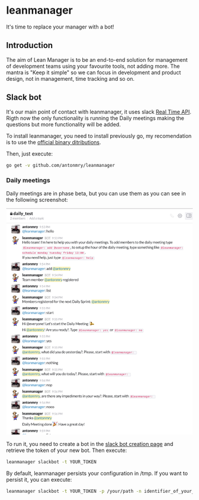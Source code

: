 # leanmanager
It's time to replace your manager with a bot!

## Introduction

The aim of Lean Manager is to be an end-to-end solution for management of development teams using your favourite tools, not adding more. The mantra is "Keep it simple" so we can focus in development and product design, not in management, time tracking and so on.

## Slack bot

It's our main point of contact with leanmanager, it uses slack [Real Time API](https://api.slack.com/rtm). Rigth now the only functionality is running the Daily meetings making the questions but more functionality will be added.

To install leanmanager, you need to install previously go, my recomendation is to use the [official binary ditributions](https://golang.org/doc/install).

Then, just execute:

```sh
go get -v github.com/antonmry/leanmanager
```

### Daily meetings

Daily meetings are in phase beta, but you can use them as you can see in the following screenshot:

![Daily screenshot with leanmanager](resources/daily.png)


To run it, you need to create a bot in the [slack bot creation page](https://my.slack.com/services/new/bot) and retrieve the token of your new bot. Then execute:

```sh
leanmanager slackbot -t YOUR_TOKEN
```

By default, leanmanager persists your configuration in /tmp. If you want to persist it, you can execute:

```sh
leanmanager slackbot -t YOUR_TOKEN -p /your/path -n identifier_of_your_team
```
